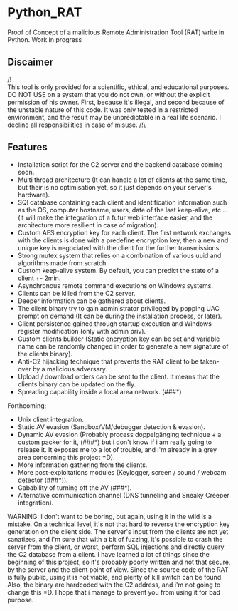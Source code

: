 # Python_RAT
Proof of Concept of a malicious Remote Administration Tool (RAT) write in Python.
Work in progress

## Discaimer

/!\
This tool is only provided for a scientific, ethical, and educational purposes.
DO NOT USE on a system that you do not own, or without the explicit permission of his owner.
First, because it's illegal, and second because of the unstable nature of this code.
It was only tested in a restricted environment, and the result may be unpredictable in a real life scenario.
I decline all responsibilities in case of misuse.
/!\

## Features
- Installation script for the C2 server and the backend database coming soon.
- Multi thread architecture (It can handle a lot of clients at the same time, but their is no optimisation yet, so it just depends on your server's hardware).
- SQl database containing each client and identification information such as the OS, computer hostname, users, date of the last keep-alive, etc ... (it will make the integration of a futur web interface easier, and the architecture more resilient in case of migration).
- Custom AES encryption key for each client. The first network exchanges with the clients is done with a predefine encryption key, then a new and unique key is negociated with the client for the further transmissions.
- Strong mutex system that relies on a combination of various uuid and algorithms made from scratch.
- Custom keep-alive system. By default, you can predict the state of a client +- 2min.
- Asynchronous remote command executions on Windows systems.
- Clients can be killed from the C2 server.
- Deeper information can be gathered about clients.
- The client binary try to gain administrator privileged by popping UAC prompt on demand (It can be during the installation process, or later).
- Client persistence gained through startup execution and Windows register modification (only with admin priv).
- Custom clients builder (Static encryption key can be set and variable name can be randomly changed in order to generate a new signature of the clients binary).
- Anti-C2 hijacking technique that prevents the RAT client to be taken-over by a malicious adversary.
- Upload / download orders can be sent to the client. It means that the clients binary can be updated on the fly.
- Spreading capability inside a local area network. (###*)

Forthcoming:
- Unix client integration.
- Static AV evasion (Sandbox/VM/debugger detection & evasion).
- Dynamic AV evasion (Probably process doppelgänging technique + a custom packer for it, (###*) but i don't know if i am really going to release it. It exposes me to a lot of trouble, and i'm already in a grey area concerning this project =D).
- More information gathering from the clients.
- More post-exploitations modules (Keylogger, screen / sound / webcam detector (###*)).
- Cabability of turning off the AV (###*).
- Alternative communication channel (DNS tunneling and Sneaky Creeper integration).

WARNING:
I don't want to be boring, but again, using it in the wild is a mistake. On a technical level, it's not that hard to reverse the encryption key generation on the client side. The server's input from the clients are not yet sanatizes, and i'm sure that with a bit of fuzzing, it's possible to crash the server from the client, or worst, perform SQL injections and directly query the C2 database from a client. I have learned a lot of things since the beginning of this project, so it's probably poorly written and not that secure, by the server and the client point of view. Since the source code of the RAT is fully public, using it is not viable, and plenty of kill switch can be found. Also, the binary are hardcoded with the C2 address, and i'm not going to change this =D. I hope that i manage to prevent you from using it for bad purpose.
